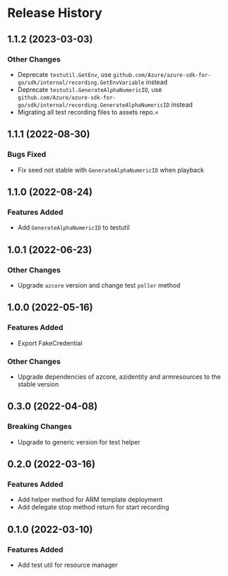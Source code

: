 # Release History

## 1.1.2 (2023-03-03)

### Other Changes
* Deprecate `testutil.GetEnv`, use `github.com/Azure/azure-sdk-for-go/sdk/internal/recording.GetEnvVariable` instead
* Deprecate `testutil.GenerateAlphaNumericID`, use `github.com/Azure/azure-sdk-for-go/sdk/internal/recording.GenerateAlphaNumericID` instead
* Migrating all test recording files to assets repo.=

## 1.1.1 (2022-08-30)

### Bugs Fixed
* Fix seed not stable with `GenerateAlphaNumericID` when playback

## 1.1.0 (2022-08-24)

### Features Added
* Add `GenerateAlphaNumericID` to testutil

## 1.0.1 (2022-06-23)

### Other Changes
* Upgrade `azcore` version and change test `poller` method

## 1.0.0 (2022-05-16)

### Features Added
* Export FakeCredential

### Other Changes
* Upgrade dependencies of azcore, azidentity and armresources to the stable version

## 0.3.0 (2022-04-08)

### Breaking Changes
* Upgrade to generic version for test helper

## 0.2.0 (2022-03-16)

### Features Added
* Add helper method for ARM template deployment
* Add delegate stop method return for start recording

## 0.1.0 (2022-03-10)

### Features Added
* Add test util for resource manager

